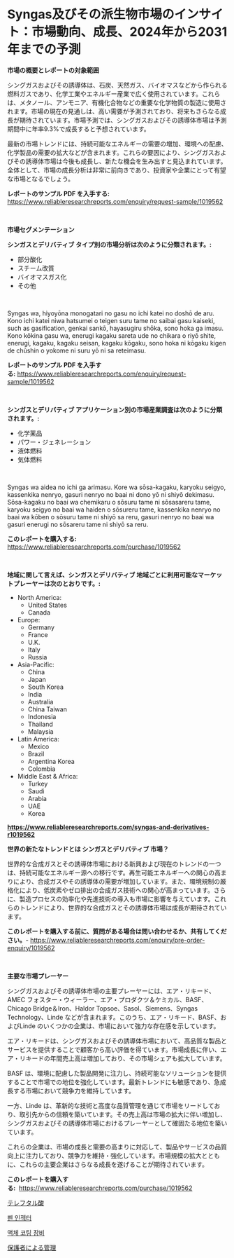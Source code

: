 <p><h1>Syngas及びその派生物市場のインサイト：市場動向、成長、2024年から2031年までの予測</h1></p><p><strong>市場の概要とレポートの対象範囲</strong></p>
<p><p>シングガスおよびその誘導体は、石炭、天然ガス、バイオマスなどから作られる燃料ガスであり、化学工業やエネルギー産業で広く使用されています。これらは、メタノール、アンモニア、有機化合物などの重要な化学物質の製造に使用されます。市場の現在の見通しは、高い需要が予測されており、将来もさらなる成長が期待されています。市場予測では、シングガスおよびその誘導体市場は予測期間中に年率9.3%で成長すると予想されています。</p><p>最新の市場トレンドには、持続可能なエネルギーの需要の増加、環境への配慮、化学製品の需要の拡大などが含まれます。これらの要因により、シングガスおよびその誘導体市場は今後も成長し、新たな機会を生み出すと見込まれています。全体として、市場の成長分析は非常に前向きであり、投資家や企業にとって有望な市場となるでしょう。</p></p>
<p><strong>レポートのサンプル PDF を入手する:</strong> <a href="https://www.reliableresearchreports.com/enquiry/request-sample/1019562">https://www.reliableresearchreports.com/enquiry/request-sample/1019562</a></p>
<p>&nbsp;</p>
<p><strong>市場セグメンテーション</strong></p>
<p><strong>シンガスとデリバティブ タイプ別の市場分析は次のように分類されます。:</strong></p>
<p><ul><li>部分酸化</li><li>スチーム改質</li><li>バイオマスガス化</li><li>その他</li></ul></p>
<p>&nbsp;</p>
<p><p>Syngas wa, hiyoyōna monogatari no gasu no ichi katei no doshō de aru. Kono ichi katei niwa hatsumei o teigen suru tame no saibai gasu kaiseki, such as gasification, genkai sankō, hayasugiru shōka, sono hoka ga imasu. Kono kōkina gasu wa, enerugi kagaku sareta ude no chikara o riyō shite, enerugi, kagaku, kagaku seisan, kagaku kōgaku, sono hoka ni kōgaku kigen de chūshin o yokome ni suru yō ni sa reteimasu.</p></p>
<p><strong>レポートのサンプル PDF を入手する:</strong>&nbsp;<a href="https://www.reliableresearchreports.com/enquiry/request-sample/1019562">https://www.reliableresearchreports.com/enquiry/request-sample/1019562</a></p>
<p>&nbsp;</p>
<p><strong> シンガスとデリバティブ アプリケーション別の市場産業調査は次のように分類されます。:</strong></p>
<p><ul><li>化学薬品</li><li>パワー・ジェネレーション</li><li>液体燃料</li><li>気体燃料</li></ul></p>
<p>&nbsp;</p>
<p><p>Syngas wa aidea no ichi ga arimasu. Kore wa sōsa-kagaku, karyoku seigyo, kassenkika nenryo, gasuri nenryo no baai ni dono yō ni shiyō  dekimasu. Sōsa-kagaku no baai wa chemikaru o sōsuru tame ni sōsasareru tame, karyoku seigyo no baai wa haiden o sōsureru tame, kassenkika nenryo no baai wa kōben o sōsuru tame ni shiyō sa reru, gasuri nenryo no baai wa gasuri enerugi no sōsareru tame ni shiyō sa reru.</p></p>
<p><strong>このレポートを購入する:</strong>&nbsp; <a href="https://www.reliableresearchreports.com/purchase/1019562">https://www.reliableresearchreports.com/purchase/1019562</a></p>
<p>&nbsp;</p>
<p><strong>地域に関して言えば、シンガスとデリバティブ 地域ごとに利用可能なマーケットプレーヤーは次のとおりです。:</strong></p>
<p><ul>
    <li>
        North America:
        <ul>
            <li>United States</li>
            <li>Canada</li>
        </ul>
    </li>
    <li>
        Europe:
        <ul>
            <li>Germany</li>
            <li>France</li>
            <li>U.K.</li>
            <li>Italy</li>
            <li>Russia</li>
        </ul>
    </li>
    <li>
        Asia-Pacific:
        <ul>
            <li>China</li>
            <li>Japan</li>
            <li>South Korea</li>
            <li>India</li>
            <li>Australia</li>
            <li>China Taiwan</li>
            <li>Indonesia</li>
            <li>Thailand</li>
            <li>Malaysia</li>
        </ul>
    </li>
    <li>
        Latin America:
        <ul>
            <li>Mexico</li>
            <li>Brazil</li>
            <li>Argentina Korea</li>
            <li>Colombia</li>
        </ul>
    </li>
    <li>
        Middle East & Africa:
        <ul>
            <li>Turkey</li>
            <li>Saudi</li>
            <li>Arabia</li>
            <li>UAE</li>
            <li>Korea</li>
        </ul>
    </li>
    </ul></p>
<p><strong><a href="https://www.reliableresearchreports.com/syngas-and-derivatives-r1019562">https://www.reliableresearchreports.com/syngas-and-derivatives-r1019562</a></strong>&nbsp;</p>
<p><strong>世界の新たなトレンドとは シンガスとデリバティブ 市場？</strong></p>
<p><p>世界的な合成ガスとその誘導体市場における新興および現在のトレンドの一つは、持続可能なエネルギー源への移行です。再生可能エネルギーへの関心の高まりにより、合成ガスやその誘導体の需要が増加しています。また、環境規制の厳格化により、低炭素やゼロ排出の合成ガス技術への関心が高まっています。さらに、製造プロセスの効率化や先進技術の導入も市場に影響を与えています。これらのトレンドにより、世界的な合成ガスとその誘導体市場は成長が期待されています。</p></p>
<p><strong>このレポートを購入する前に、質問がある場合は問い合わせるか、共有してください。</strong>- <a href="https://www.reliableresearchreports.com/enquiry/pre-order-enquiry/1019562">https://www.reliableresearchreports.com/enquiry/pre-order-enquiry/1019562</a></p>
<p>&nbsp;</p>
<p><strong>主要な市場プレーヤー</strong></p>
<p><p>シングガスおよびその誘導体市場の主要プレーヤーには、エア・リキード、AMEC フォスター・ウィーラー、エア・プロダクツ＆ケミカル、BASF、Chicago Bridge＆Iron、Haldor Topsoe、Sasol、Siemens、Syngas Technology、Linde などが含まれます。このうち、エア・リキード、BASF、およびLinde のいくつかの企業は、市場において強力な存在感を示しています。</p><p>エア・リキードは、シングガスおよびその誘導体市場において、高品質な製品とサービスを提供することで顧客から高い評価を得ています。市場成長に伴い、エア・リキードの年間売上高は増加しており、その市場シェアも拡大しています。</p><p>BASF は、環境に配慮した製品開発に注力し、持続可能なソリューションを提供することで市場での地位を強化しています。最新トレンドにも敏感であり、急成長する市場において競争力を維持しています。</p><p>一方、Linde は、革新的な技術と高度な品質管理を通じて市場をリードしており、取引先からの信頼を築いています。その売上高は市場の拡大に伴い増加し、シングガスおよびその誘導体市場におけるプレーヤーとして確固たる地位を築いています。</p><p>これらの企業は、市場の成長と需要の高まりに対応して、製品やサービスの品質向上に注力しており、競争力を維持・強化しています。市場規模の拡大とともに、これらの主要企業はさらなる成長を遂げることが期待されています。</p></p>
<p><strong>このレポートを購入する:</strong>&nbsp;&nbsp;<a href="https://www.reliableresearchreports.com/purchase/1019562">https://www.reliableresearchreports.com/purchase/1019562</a></p>
<p><p><a href="https://medium.com/@nicolaseller56452023/%E3%83%86%E3%83%AC%E3%83%95%E3%82%BF%E3%83%AB%E9%85%B8%E5%B8%82%E5%A0%B4%E3%81%AF-%E5%B8%82%E5%A0%B4%E3%82%B7%E3%82%A7%E3%82%A2-%E5%B8%82%E5%A0%B4%E3%83%88%E3%83%AC%E3%83%B3%E3%83%89-%E5%B8%82%E5%A0%B4%E6%88%90%E9%95%B7%E3%81%AB%E9%96%A2%E3%81%99%E3%82%8B%E6%83%85%E5%A0%B1%E3%82%92%E6%8F%90%E4%BE%9B%E3%81%97%E3%81%BE%E3%81%99-4f8f65c46a23">テレフタル酸</a></p><p><a href="https://medium.com/@delaneywill28/%ED%8E%9C-%EC%A3%BC%EC%82%AC%EA%B8%B0-%EC%8B%9C%EC%9E%A5-%EA%B7%9C%EB%AA%A8%EA%B0%80-%EA%B8%80%EB%A1%9C%EB%B2%8C-%EC%82%B0%EC%97%85%EC%97%90%EC%84%9C-%EA%B0%80%EC%9E%A5-%EC%A2%8B%EC%9D%80-%EB%A7%88%EC%BC%80%ED%8C%85-%EC%B1%84%EB%84%90%EC%9D%84-%EB%B3%B4%EC%97%AC%EC%A4%8D%EB%8B%88%EB%8B%A4-9e4a2313fbbf">펜 인젝터</a></p><p><a href="https://medium.com/@dellkoepp03/%EC%95%A1%EC%B2%B4-%EC%BD%94%ED%8C%85-%EC%9E%A5%EB%B9%84-%EC%8B%9C%EC%9E%A5-%EC%8B%9C%EC%9E%A5-cagr-%EC%8B%9C%EC%9E%A5-%EB%8F%99%ED%96%A5-%EB%B0%8F-%EC%84%B1%EC%9E%A5-%EC%A0%84%EB%9E%B5%EC%97%90-%EB%8C%80%ED%95%9C-%ED%86%B5%EC%B0%B0%EB%A0%A5-3262c85cba6a">액체 코팅 장비</a></p><p><a href="https://medium.com/@queenlitle19361/%E8%A6%AA%E6%A8%A9%E7%AE%A1%E7%90%86%E5%B8%82%E5%A0%B4%E3%81%AE%E8%A6%8F%E6%A8%A1-cagr-%E3%83%88%E3%83%AC%E3%83%B3%E3%83%89-2024%E5%B9%B4-2030%E5%B9%B4-0de9953d5c3e">保護者による管理</a></p></p>